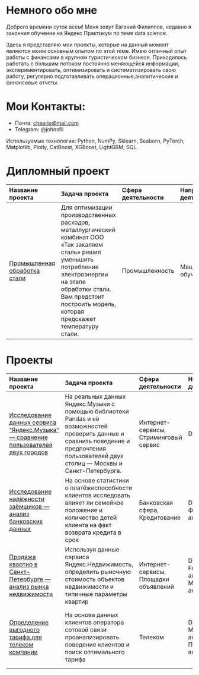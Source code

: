 # Немного обо мне
Доброго времени суток всем! Меня зовут Евгений Филиппов, недавно я закончил обучение на Яндекс Практикум по теме data scienсe. 

Здесь я представляю мои проекты,
которые на данный момент являются моим основным опытом по этой теме. Имею отличный опыт работы с финансами в крупном туристическом бизнесе.
Приходилось работать с большим потоком постоянно меняющейся информации, экспериментировать, оптимизировать и систематизировать свою работу, регулярно подготавливать операционные,аналитические и финансовые отчеты.

# Мои Контакты:

 - Почта: cheerio@mail.com
 - Telegram: @johnsfil


Используемые технологии: Python, NumPy, Sklearn, Seaborn, PyTorch, Matplotlib, Plotly, CatBoost, XGBoost, LightGBM, SQL.


# Дипломный проект

 | Название проекта | Задача проекта | Сфера деятельности | Направление деятельности | Навыки и инструменты |
| :-----------| :----------- | :----------- |  :----------- |  :----------- |
| [Промышленная обработка стали](https://github.com/Filruru/YP_projects/tree/78ea5525e46acbf9392cbfa48668bf97a1ff9149/P14_steeel_producrion)|Для оптимизации производственных расходов, металлургический комбинат ООО «Так закаляем сталь» решил уменьшить потребление электроэнергии на этапе обработки стали. Вам предстоит построить модель, которая предскажет температуру стали.|Промышленность|Машинное обучение|Python,Pandas,Matplotlib, Seaborn, NumPy, Sklearn, CatBoost, LightGBM, исследовательский анализ


# Проекты 

 | Название проекта | Задача проекта | Сфера деятельности | Направление деятельности | Навыки и инструменты |
| :-----------| :----------- | :----------- |  :----------- |  :----------- |
| [Исследование данных сервиса “Яндекс.Музыка” — сравнение пользователей двух городов](https://github.com/Filruru/YP_projects/tree/f44ec0eaa78871e1fda2db01f273ccf5825a7b23/P15_yandex_muz)|На реальных данных Яндекс.Музыки c помощью библиотеки Pandas и её возможностей проверить данные и сравнить поведение и предпочтения пользователей двух столиц — Москвы и Санкт-Петербурга.|Интернет-сервисы, Стриминговый сервис|Data Analyst|Pandas, Python
| [Исследование надёжности заёмщиков — анализ банковских данных](https://github.com/Filruru/YP_projects/tree/78ea5525e46acbf9392cbfa48668bf97a1ff9149/P1_bank_borrowers_assessment) |На основе статистики о платёжеспособности клиентов исследовать влияет ли семейное положение и количество детей клиента на факт возврата кредита в срок|Банковская сфера, Кредитование|Data Analyst, Финансовый аналитик|Pandas, Python, предобработка данных
| [Продажа квартир в Санкт-Петербурге — анализ рынка недвижимости](https://github.com/Filruru/YP_projects/tree/9a0a943ded13e17b6b7442477a65322e9c25ec27/P2_flat_sales) |Используя данные сервиса Яндекс.Недвижимость, определить рыночную стоимость объектов недвижимости и типичные параметры квартир |Интернет-сервисы,  Площадки объявлений|Data Analyst, Fraud-аналитик, Маркетинг-аналитик|Matplotlib, Pandas, Python, визуализация данных, исследовательский анализ данных, предобработка данных
| [Определение выгодного тарифа для телеком компании](https://github.com/Filruru/YP_projects/tree/9a0a943ded13e17b6b7442477a65322e9c25ec27/P3_mobile_operator_tariffs_analysis) |На основе данных клиентов оператора сотовой связи проанализировать поведение клиентов и поиск оптимального тарифа |Телеком| Data Analyst, Маркетинг-аналитик, Продуктовый аналитик| Matplotlib, NumPy, Pandas, Python, SciPy, описательная статистика, проверка статистических гипотез
